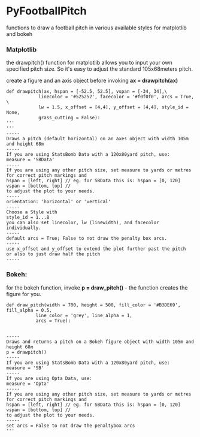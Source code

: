 # PyFootballPitch
functions to draw a football pitch in various available styles for matplotlib and bokeh


### Matplotlib

the drawpitch() function for matplotlib allows you to input your own specified pitch
size. So it's easy to adjust the standard 105x68meters pitch.

create a figure and an axis object before invoking
<b>ax = drawpitch(ax)</b>

    
    
    def drawpitch(ax, hspan = [-52.5, 52.5], vspan = [-34, 34],\
                linecolor = '#525252', facecolor = '#f0f0f0', arcs = True, \
                lw = 1.5, x_offset = [4,4], y_offset = [4,4], style_id = None,
                grass_cutting = False):
    '''
    '''
    -----
    Draws a pitch (default horizontal) on an axes object with width 105m and height 68m
    -----
    If you are using StatsBomb Data with a 120x80yard pitch, use:
    measure = 'SBData'
    -----
    If you are using any other pitch size, set measure to yards or metres
    for correct pitch markings and
    hspan = [left, right] // eg. for SBData this is: hspan = [0, 120]
    vspan = [bottom, top] //
    to adjust the plot to your needs.
    -----
    orientation: 'horizontal' or 'vertical'
    -----
    Choose a Style with
    style_id = 1...8
    you can also set linecolor, lw (linewidth), and facecolor individually.
    -----
    default arcs = True; False to not draw the penalty box arcs.
    -----
    use x_offset and y_offset to extend the plot further past the pitch
    or also to just draw half the pitch
    -----



### Bokeh:

for the bokeh function, invoke
<b>p = draw_pitch()</b> - the function creates the figure for you.

    def draw_pitch(width = 700, height = 500, fill_color = '#B3DE69', fill_alpha = 0.5,
               line_color = 'grey', line_alpha = 1,
               arcs = True):
   
               
    -----
    Draws and returns a pitch on a Bokeh figure object with width 105m and height 68m
    p = drawpitch()
    -----
    If you are using StatsBomb Data with a 120x80yard pitch, use:
    measure = 'SB'
    -----
    If you are using Opta Data, use:
    measure = 'Opta'
    -----
    If you are using any other pitch size, set measure to yards or metres
    for correct pitch markings and
    hspan = [left, right] // eg. for SBData this is: hspan = [0, 120]
    vspan = [bottom, top] //
    to adjust the plot to your needs.
    -----
    set arcs = False to not draw the penaltybox arcs
    '''
